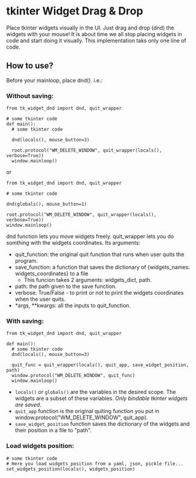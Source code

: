 # tkinter Widget Drag & Drop
Place tkinter widgets visually in the UI. Just drag and drop (dnd) the widgets with your mouse!
It is about time we all stop placing widgets in code and start doing it visually.
This implementation taks only one line of code.

## How to use?
Before your mainloop, place dnd(). i.e.:
### Without saving:
```
from tk_widget_dnd import dnd, quit_wrapper

# some tkinter code
def main():
  # some tkinter code

  dnd(locals(), mouse_button=3)
  
  root.protocol("WM_DELETE_WINDOW", quit_wrapper(locals(), verbose=True))
  window.mainloop()
```
or
```
from tk_widget_dnd import dnd, quit_wrapper

# some tkinter code

dnd(globals(), mouse_button=1)

root.protocol("WM_DELETE_WINDOW", quit_wrapper(locals(), verbose=True))
window.mainloop()
```
dnd function lets you move widgets freely.
quit_wrapper lets you do somthing with the widgets coordinates. Its arguments:
- quit_function: the original quit function that runs when user quits the program.
- save_function: a function that saves the dictionary of {widgets_names: widgets_coordinates} to a file
  - This funcion takes 2 arguments: widgets_dict, path.
- path: the path given to the save function.
- verbose: True/False - to print or not to print the widgets coordinates when the user quits.
-  *args, **kwargs: all the inputs to quit_function.


### With saving:
```
from tk_widget_dnd import dnd, quit_wrapper

def main():
  # some tkinter code
  dnd(locals(), mouse_button=3)

  quit_func = quit_wrapper(locals(), quit_app, save_widget_position, path)
  window.protocol("WM_DELETE_WINDOW", quit_func) 
  window.mainloop()
```
* `locals()` or `globals()` are the variables in the desired scope. The widgets are a subset of these variables. *Only bindable tkinter widgets are saved*.
* `quit_app` function is the original quiting function you put in window.protocol("WM_DELETE_WINDOW", quit_app).
* `save_widget_position` function saves the dictionary of the widgets and their position in a file to "path".

### Load widgets position:
```
# some tkinter code
# Here you load widgets_position from a yaml, json, pickle file... 
set_widgets_position(locals(), widgets_position)
```


